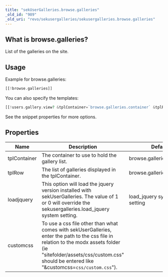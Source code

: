 ```yaml
---
title: "sekUserGalleries.browse.galleries"
_old_id: "989"
_old_uri: "revo/sekusergalleries/sekusergalleries.browse.galleries"
---
```


## What is browse.galleries?

List of the galleries on the site.

## Usage

Example for browse.galleries:

``` php
[[!browse.galleries]]
```

You can also specify the templates:

``` php
[[!users.gallery.view? &tplContainer=`browse.galleries.container` &tplRow=`browse.galleries.row`]]
```

See the snippet properties for more options.

## Properties

| Name         | Description                                                                                                                                                                                                                       | Default                     | Version |
| ------------ | --------------------------------------------------------------------------------------------------------------------------------------------------------------------------------------------------------------------------------- | --------------------------- | ------- |
| tplContainer | The container to use to hold the gallery list.                                                                                                                                                                                    | browse.galleries.container  | >0.0.1  |
| tplRow       | The list of galleries displayed in the tplContainer.                                                                                                                                                                              | browse.galleries.row        | >0.0.1  |
| loadjquery   | This option will load the jquery version installed with sekUserGalleries. The value of 1 or 0 will override the sekusergalleries.load\_jquery system setting.                                                                     | load\_jquery system setting | >0.0.3  |
| customcss    | To use a css file other than what comes with sekUserGalleries, enter the path to the css file in relation to the modx assets folder (ie "sitefolder/assets/css/custom.css" should be entered like "&customcss=`css/custom.css`"). |                             | >0.0.3  |